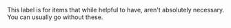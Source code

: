 This label is for items that while helpful to have, aren't absolutely necessary. You can usually go without these.